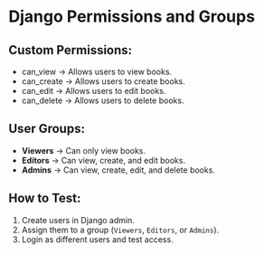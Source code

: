 # Django Permissions and Groups

## Custom Permissions:
- can_view → Allows users to view books.
- can_create → Allows users to create books.
- can_edit → Allows users to edit books.
- can_delete → Allows users to delete books.

## User Groups:
- **Viewers** → Can only view books.
- **Editors** → Can view, create, and edit books.
- **Admins** → Can view, create, edit, and delete books.

## How to Test:
1. Create users in Django admin.
2. Assign them to a group (`Viewers`, `Editors`, or `Admins`).
3. Login as different users and test access.
